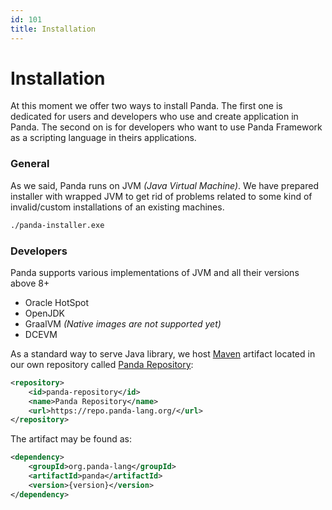 ```yaml
---
id: 101
title: Installation
---
```


# Installation
At this moment we offer two ways to install Panda. The first one is dedicated for users and developers who use and create application in Panda. The second on is for developers who want to use Panda Framework as a scripting language in theirs applications.

### General
As we said, Panda runs on JVM *(Java Virtual Machine)*. We have prepared installer with wrapped JVM to get rid of problems related to some kind of invalid/custom installations of an existing machines.

```bash
./panda-installer.exe
```

### Developers
Panda supports various implementations of JVM and all their versions above 8+
* Oracle HotSpot 
* OpenJDK
* GraalVM *(Native images are not supported yet)*
* DCEVM

As a standard way to serve Java library, we host [Maven](https://maven.apache.org/what-is-maven.html) artifact located in our own repository called [Panda Repository](https://repo.panda-lang.org/): 

```xml
<repository>
    <id>panda-repository</id>
    <name>Panda Repository</name>
    <url>https://repo.panda-lang.org/</url>
</repository>
```

The artifact may be found as:

```xml
<dependency>
    <groupId>org.panda-lang</groupId>
    <artifactId>panda</artifactId>
    <version>{version}</version>
</dependency>
```